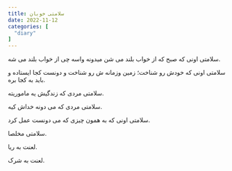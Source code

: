 ```yaml
---
title: سلامتی خوبان
date: 2022-11-12
categories: [
  "diary"
]
---
```


سلامتی اونی که صبح که از خواب بلند می شن میدونه واسه چی از خواب بلند می شه.

سلامتی اونی که خودش رو شناخت؛ زمین وزمانه ش رو شناخت و دونست کجا ایستاده و باید به کجا بره.

سلامتی مردی که زندگیش یه ماموریته.

سلامتی مردی که می دونه خداش کیه.

سلامتی اونی که به همون چیزی که می دونست عمل کرد.

سلامتی مخلصا.

لعنت به ریا.

لعنت به شرک.
